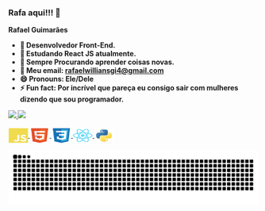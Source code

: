 ### Rafa aqui!!! 👋

<strong>Rafael Guimarães<strong/>

- 🔭 Desenvolvedor Front-End.
- 🌱 Estudando React JS atualmente.
- 🤔 Sempre Procurando aprender coisas novas.
- 💬 Meu email: rafaelwilliansgi4@gmail.com
- 😄 Pronouns: Ele/Dele
- ⚡ Fun fact: Por incrível que pareça eu consigo sair com mulheres dizendo que sou programador.

<div>
  <a href="https://github.com/LilGui">
  <img height="180em" src="https://github-readme-stats.vercel.app/api?username=LiLGui&show_icons=true&theme=gotham&include_all_commits=true&count_private=true"/>
  <img height="180em" src="https://github-readme-stats.vercel.app/api/top-langs/?username=LiLGui&layout=compact&langs_count=7&theme=gotham"/>
</div>
  
<div style="display: inline_block"><br>
  <img align="center" alt="Rafa-Js" height="30" width="40" src="https://raw.githubusercontent.com/devicons/devicon/master/icons/javascript/javascript-plain.svg">
  <img align="center" alt="Rafa-HTML" height="30" width="40" src="https://raw.githubusercontent.com/devicons/devicon/master/icons/html5/html5-original.svg">
  <img align="center" alt="Rafa-CSS" height="30" width="40" src="https://raw.githubusercontent.com/devicons/devicon/master/icons/css3/css3-original.svg">
  <img align="center" alt="Rafa-React" height="30" width="40" src="https://raw.githubusercontent.com/devicons/devicon/master/icons/react/react-original.svg">
  <img align="center" alt="Rafa-Python" height="30" width="40" src="https://raw.githubusercontent.com/devicons/devicon/master/icons/python/python-original.svg">
</div>
  
<div> 
 
  ![Snake animation](https://github.com/LiLGui/LiLGui/blob/output/github-contribution-grid-snake.svg)
 
</div>
